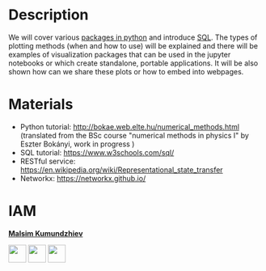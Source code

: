 # Description
We will cover various [packages in python](http://bokae.web.elte.hu/numerical_methods.html) and introduce
[SQL](https://www.w3schools.com/sql/). The types of plotting methods (when and how to use) will be explained and there will be examples of visualization packages 
that can be used in the jupyter notebooks or which create standalone, portable applications. It will be also shown how can we share these plots or how to embed into webpages. 

# Materials
* Python tutorial: http://bokae.web.elte.hu/numerical_methods.html (translated from the BSc course "numerical methods in physics I" by Eszter Bokányi, work in progress )
* SQL tutorial: https://www.w3schools.com/sql/ 
* RESTful service: https://en.wikipedia.org/wiki/Representational_state_transfer
* Networkx: https://networkx.github.io/

# IAM
**[Malsim Kumundzhiev](https://github.com/KumundzhievMaxim)**

[<img src="http://i.imgur.com/0o48UoR.png" width="35">](https://github.com/KumundzhievMaxim)             [<img src="https://i.imgur.com/0IdggSZ.png" width="35">](https://www.linkedin.com/in/maksim-kumundzhiev/)             [<img src="https://loading.io/s/icon/vzeour.svg" width="35">](https://www.kaggle.com/maximkumundzhiev)               
